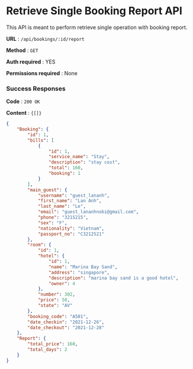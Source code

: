# Retrieve Single Booking Report API

This API is meant to perform retrieve single operation with booking report.

**URL** : `/api/bookings/:id/report`

**Method** : `GET`

**Auth required** : YES

**Permissions required** : None

### Success Responses

**Code** : `200 OK`

**Content** : `{[]}`

```json
{
    "Booking": {
        "id": 1,
        "bills": [
            {
                "id": 1,
                "service_name": "Stay",
                "description": "stay cost",
                "total": 160,
                "booking": 1
            }
        ],
        "main_guest": {
            "username": "guest_lananh",
            "first_name": "Lan Anh",
            "last_name": "Le",
            "email": "guest_lananhnobi@gmail.com",
            "phone": "3215215",
            "sex": "F",
            "nationality": "Vietnam",
            "passport_no": "C3212521"
        },
        "room": {
            "id": 1,
            "hotel": {
                "id": 1,
                "name": "Marina Bay Sand",
                "address": "singapore",
                "description": "marina bay sand is a good hotel",
                "owner": 4
            },
            "number": 302,
            "price": 50,
            "state": "AV"
        },
        "booking_code": "A501",
        "date_checkin": "2021-12-26",
        "date_checkout": "2021-12-28"
    },
    "Report": {
        "total_price": 160,
        "total_days": 2
    }
}
```



